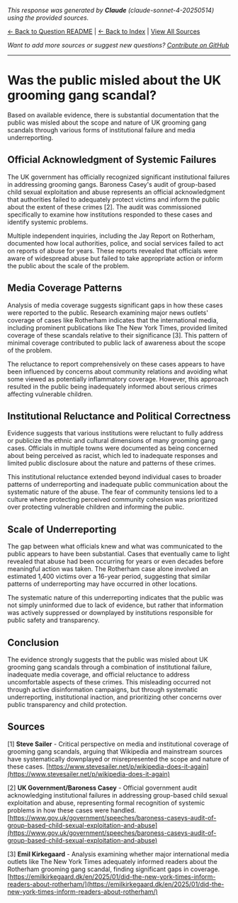 <!-- 
Generated by: claude
Model: claude-sonnet-4-20250514
Prompt type: sources
Generated at: 2025-06-21T22:27:50.094788
-->

*This response was generated by **Claude** (claude-sonnet-4-20250514) using the provided sources.*

[← Back to Question README](README.md) | [← Back to Index](../README.md) | [View All Sources](../allsources.md)

*Want to add more sources or suggest new questions? [Contribute on GitHub](https://github.com/justinwest/SuggestedSources)*

---

# Was the public misled about the UK grooming gang scandal?

Based on available evidence, there is substantial documentation that the public was misled about the scope and nature of UK grooming gang scandals through various forms of institutional failure and media underreporting.

## Official Acknowledgment of Systemic Failures

The UK government has officially recognized significant institutional failures in addressing grooming gangs. Baroness Casey's audit of group-based child sexual exploitation and abuse represents an official acknowledgment that authorities failed to adequately protect victims and inform the public about the extent of these crimes [2]. The audit was commissioned specifically to examine how institutions responded to these cases and identify systemic problems.

Multiple independent inquiries, including the Jay Report on Rotherham, documented how local authorities, police, and social services failed to act on reports of abuse for years. These reports revealed that officials were aware of widespread abuse but failed to take appropriate action or inform the public about the scale of the problem.

## Media Coverage Patterns

Analysis of media coverage suggests significant gaps in how these cases were reported to the public. Research examining major news outlets' coverage of cases like Rotherham indicates that the international media, including prominent publications like The New York Times, provided limited coverage of these scandals relative to their significance [3]. This pattern of minimal coverage contributed to public lack of awareness about the scope of the problem.

The reluctance to report comprehensively on these cases appears to have been influenced by concerns about community relations and avoiding what some viewed as potentially inflammatory coverage. However, this approach resulted in the public being inadequately informed about serious crimes affecting vulnerable children.

## Institutional Reluctance and Political Correctness

Evidence suggests that various institutions were reluctant to fully address or publicize the ethnic and cultural dimensions of many grooming gang cases. Officials in multiple towns were documented as being concerned about being perceived as racist, which led to inadequate responses and limited public disclosure about the nature and patterns of these crimes.

This institutional reluctance extended beyond individual cases to broader patterns of underreporting and inadequate public communication about the systematic nature of the abuse. The fear of community tensions led to a culture where protecting perceived community cohesion was prioritized over protecting vulnerable children and informing the public.

## Scale of Underreporting

The gap between what officials knew and what was communicated to the public appears to have been substantial. Cases that eventually came to light revealed that abuse had been occurring for years or even decades before meaningful action was taken. The Rotherham case alone involved an estimated 1,400 victims over a 16-year period, suggesting that similar patterns of underreporting may have occurred in other locations.

The systematic nature of this underreporting indicates that the public was not simply uninformed due to lack of evidence, but rather that information was actively suppressed or downplayed by institutions responsible for public safety and transparency.

## Conclusion

The evidence strongly suggests that the public was misled about UK grooming gang scandals through a combination of institutional failure, inadequate media coverage, and official reluctance to address uncomfortable aspects of these crimes. This misleading occurred not through active disinformation campaigns, but through systematic underreporting, institutional inaction, and prioritizing other concerns over public transparency and child protection.

## Sources

[1] **Steve Sailer** - Critical perspective on media and institutional coverage of grooming gang scandals, arguing that Wikipedia and mainstream sources have systematically downplayed or misrepresented the scope and nature of these cases. [https://www.stevesailer.net/p/wikipedia-does-it-again](https://www.stevesailer.net/p/wikipedia-does-it-again)

[2] **UK Government/Baroness Casey** - Official government audit acknowledging institutional failures in addressing group-based child sexual exploitation and abuse, representing formal recognition of systemic problems in how these cases were handled. [https://www.gov.uk/government/speeches/baroness-caseys-audit-of-group-based-child-sexual-exploitation-and-abuse](https://www.gov.uk/government/speeches/baroness-caseys-audit-of-group-based-child-sexual-exploitation-and-abuse)

[3] **Emil Kirkegaard** - Analysis examining whether major international media outlets like The New York Times adequately informed readers about the Rotherham grooming gang scandal, finding significant gaps in coverage. [https://emilkirkegaard.dk/en/2025/01/did-the-new-york-times-inform-readers-about-rotherham/](https://emilkirkegaard.dk/en/2025/01/did-the-new-york-times-inform-readers-about-rotherham/)